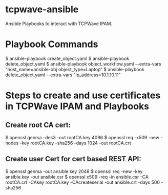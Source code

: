 # tcpwave-ansible
Ansible Playbooks to interact with TCPWave IPAM.
# Playbook Commands
  $ ansible-playbook create_object.yaml
  $ ansible-playbook delete_object.yaml
  $ ansible-playbook object_workflow.yaml --extra-vars "host_name=ansible-obj object_type=Laptop“
  $ ansible-playbook delete_object.yaml --extra-vars "ip_address=10.1.10.11"
# Steps to create and use certificates in TCPWave IPAM and Playbooks
## Create root CA cert:
$ openssl  genrsa -des3 -out rootCA.key 4096
$ openssl  req -x509 -new -nodes -key rootCA.key -sha256 -days 1024 -out rootCA.crt
## Create user Cert for cert based REST API:
$ openssl genrsa -out ansible.key 2048
$ openssl req -new -key ansible.key -out ansible.csr
$ openssl x509 -req -in ansible.csr -CA rootCA.crt -CAkey rootCA.key -CAcreateserial -out ansible.crt -days 500 -sha256
